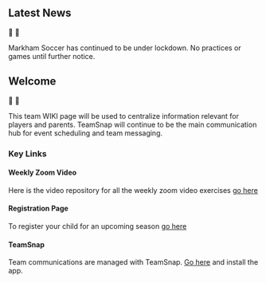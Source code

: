 ## Latest News

🚀 🐼

Markham Soccer has continued to be under lockdown. No practices or games until further notice.

## Welcome  

🚀 🐼

This team WIKI page will be used to centralize information relevant for players and parents. TeamSnap will continue to be the main communication hub for event scheduling and team messaging. 

### Key Links

#### Weekly Zoom Video
Here is the video repository for all the weekly zoom video exercises [go here](https://guides.github.com/features/mastering-markdown/) 

#### Registration Page
To register your child for an upcoming season [go here](https://guides.github.com/features/mastering-markdown/) 

#### TeamSnap
Team communications are managed with TeamSnap. [Go here](https://guides.github.com/features/mastering-markdown/) and install the app.




